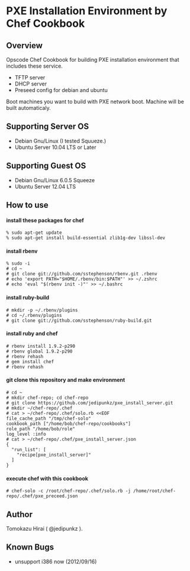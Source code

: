 PXE Installation Environment by Chef Cookbook
==================

Overview
----

Opscode Chef Cookbook for building PXE installation environment that includes these service.

* TFTP server
* DHCP server
* Preseed config for debian and ubuntu

Boot machines you want to build with PXE network boot. Machine will be built automaticaly.


Supporting Server OS
----

* Debian Gnu/Linux (I tested Squueze.)
* Ubuntu Server 10.04 LTS or Later

Supporting Guest OS
----

* Debian Gnu/Linux 6.0.5 Squeeze
* Ubuntu Server 12.04 LTS

How to use
----

#### install these packages for chef

    % sudo apt-get update
    % sudo apt-get install build-essential zlib1g-dev libssl-dev

#### install rbenv

    % sudo -i
    # cd ~
    # git clone git://github.com/sstephenson/rbenv.git .rbenv
    # echo 'export PATH="$HOME/.rbenv/bin:$PATH"' >> ~/.zshrc
    # echo 'eval "$(rbenv init -)"' >> ~/.bashrc

#### install ruby-build

    # mkdir -p ~/.rbenv/plugins
    # cd ~/.rbenv/plugins
    # git clone git://github.com/sstephenson/ruby-build.git

#### install ruby and chef

    # rbenv install 1.9.2-p290
    # rbenv global 1.9.2-p290
    # rbenv rehash
    # gem install chef
    # rbenv rehash

#### git clone this repository and make environment

    # cd ~
    # mkdir chef-repo; cd chef-repo
    # git clone https://github.com/jedipunkz/pxe_install_server.git
    # mkdir ~/chef-repo/.chef
    # cat > ~/chef-repo/.chef/solo.rb <<EOF
    file_cache_path "/tmp/chef-solo"
    cookbook_path ["/home/bob/chef-repo/cookbooks"]
    role_path "/home/bob/role"
    log_level :info
    # cat > ~/chef-repo/.chef/pxe_install_server.json
    {
      "run_list": [
        "recipe[pxe_install_server]"
      ]
    }

#### execute chef with this cookbook

    # chef-solo -c /root/chef-repo/.chef/solo.rb -j /home/root/chef-repo/.chef/pxe_preceed.json 


Author
----

Tomokazu Hirai ( @jedipunkz ).

Known Bugs
----

* unsupport i386 now (2012/09/16)
